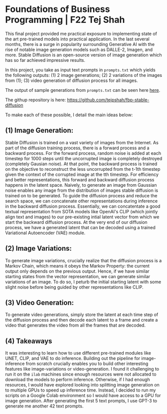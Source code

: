 # Foundations of Business Programming | F22 Tej Shah
This final project provided me practical exposure to implementing state of the art pre-trained models into practical application.
In the last several months, there is a surge in popularity surrounding Generative AI with the rise of notable image generation
models such as DALLE-2, Imagen, and more. Stable Diffusion is an open-source version of image generation which has so far 
achieved impressive results. 

In this project, you take as input text prompts in `prompts.txt` which yields the following outputs:
(1) 2 image generations; (2) 2 variations of the images from (1); (3) video generation of diffusion process for all images.

The output of sample generations from  `prompts.txt` can be seen here [here](data/). 

The githup repository is here: https://github.com/tejpshah/fbp-stable-diffusion

To make each of these possible, I detail the main ideas below:

## (1) Image Generation:
Stable Diffusion is trained on a vast variety of images from the Internet. As part of the diffusion training process, there
is a forward process and a backward process. For the forward process, random noise is added at each timestep for 1000 steps
until the uncorrupted image is completely destroyed (completely Gausian noise). At that point, the backward process is trained
on the objective to reconstruct the less uncorrupted from the t-1th timestep given the context of the corrupted image at the tth timestep.
For efficiency and better representations, this forward and backward diffusion process happens in the latent space. Naively, to generate
an image from Gaussian noise enables any image from the distribution of images stable diffusion is trained on to be generated. To guide
the diffusion process and reduce the search space, we can concatenate other representations during inference in the backward diffusion process.
Essentially, we can concatentate a good textual representation from SOTA models like OpenAI's CLIP (which jointly align text and images) to our 
pre-existing intial latent vector from which we start the backward diffusion process. At the very end of our diffusion process, we have a generated
latent that can be decoded using a trained Variational Autoencoder (VAE) module. 

## (2) Image Variations:
To generate image variations, crucially realize that the diffusion process is a Markov Chain, which means it obeys the Markov Property: 
the current output only depends on the previous output. Hence, if we have similar starting states from the vector representation, we can
generate similar variations of an image. To do so, I peturb the initial starting latent with some slight noise before being guided by other representations
like CLIP. 

## (3) Video Generation:
To generate video generations, simply store the latent at each time step of the diffusion process and then decode each latent to a frame and create a video
that generates the video from all the frames that are decoded. 

## (4) Takeaways 
It was interesting to learn how to use different pre-trained modules like UNET, CLIP, and VAE to do inference. 
Building out the pipeline for image-inference from scratch crucially enables you to build other interesting features like image-variations or video-generation.
I found it challenging to run it on the `ilab` machines since enough resources were not allocated to download the models to perform inference. 
Otherwise, if I had enough resources, I would have explored looking into splitting image generation on to multiple GPUs to speed up inference time. 
Instead, I decided to run my scripts on a Google Colab environment so I would have access to a GPU for image generation. 
After generating the first 5 text prompts, I use GPT-3 to generate me another 42 text prompts. 